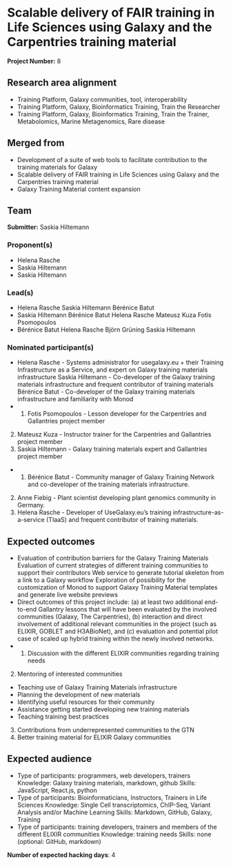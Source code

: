 # Scalable delivery of FAIR training in Life Sciences using Galaxy and the Carpentries training material

**Project Number:** 8

## Research area alignment

- Training Platform, Galaxy communities, tool, interoperability
- Training Platform, Galaxy, Bioinformatics Training, Train the Researcher
- Training Platform, Galaxy, Bioinformatics Training, Train the Trainer, Metabolomics, Marine Metagenomics, Rare disease

## Merged from

- Development of a suite of web tools to facilitate contribution to the training materials for Galaxy
- Scalable delivery of FAIR training in Life Sciences using Galaxy and the Carpentries training material
- Galaxy Training Material content expansion

## Team

**Submitter:** Saskia Hiltemann

### Proponent(s)

- Helena Rasche
- Saskia Hiltemann
- Saskia Hiltemann

### Lead(s)

- Helena Rasche
 Saskia Hiltemann
 Bérénice Batut
- Saskia Hiltemann
 Bérénice Batut
 Helena Rasche
 Mateusz Kuza
 Fotis Psomopoulos
- Bérénice Batut
 Helena Rasche 
 Björn Grüning 
 Saskia Hiltemann

### Nominated participant(s)

- Helena Rasche - Systems administrator for usegalaxy.eu + their Training Infrastructure as a Service, and expert on Galaxy training materials infrastructure 
 Saskia Hiltemann - Co-developer of the Galaxy training materials infrastructure and frequent contributor of training materials
 Bérénice Batut - Co-developer of the Galaxy training materials infrastructure and familiarity with Monod
- 1) Fotis Psomopoulos - Lesson developer for the Carpentries and Gallantries project member
 2) Mateusz Kuza - Instructor trainer for the Carpentries and Gallantries project member
 3) Saskia Hiltemann - Galaxy training materials expert and Gallantries project member
- 1) Bérénice Batut - Community manager of Galaxy Training Network and co-developer of the training materials infrastructure.
 2) Anne Fiebig - Plant scientist developing plant genomics community in Germany.
 3) Helena Rasche - Developer of UseGalaxy.eu’s training infrastructure-as-a-service (TIaaS) and frequent contributor of training materials.

## Expected outcomes

- Evaluation of contribution barriers for the Galaxy Training Materials
 Evaluation of current strategies of different training communities to support their contributors
 Web service to generate tutorial skeleton from a link to a Galaxy workflow
 Exploration of possibility for the customization of Monod to support Galaxy Training Material templates and generate live website previews
- Direct outcomes of this project include: (a) at least two additional end-to-end Gallantry lessons that will have been evaluated by the involved communities (Galaxy, The Carpentries), (b) interaction and direct involvement of additional relevant communities in the project (such as ELIXIR, GOBLET and H3ABioNet), and (c) evaluation and potential pilot case of scaled up hybrid training within the newly involved networks.
- 1) Discussion with the different ELIXIR communities regarding training needs
 2) Mentoring of interested communities
  - Teaching use of Galaxy Training Materials infrastructure
  - Planning the development of new materials
  - Identifying useful resources for their community
  - Assistance getting started developing new training materials
  - Teaching training best practices
 3) Contributions from underrepresented communities to the GTN
 4) Better training material for ELIXIR Galaxy communities

## Expected audience

- Type of participants: programmers, web developers, trainers
 Knowledge: Galaxy training materials, markdown, github
 Skills: JavaScript, React.js, python
- Type of participants: Bioinformaticians, Instructors, Trainers in Life Sciences
 Knowledge: Single Cell transcriptomics, ChIP-Seq, Variant Analysis and/or Machine Learning
 Skills: Markdown, GitHub, Galaxy, Training
- Type of participants: training developers, trainers and members of the different ELIXIR communities
 Knowledge: training needs
 Skills: none (optional: GitHub, markdown)

**Number of expected hacking days**: 4

